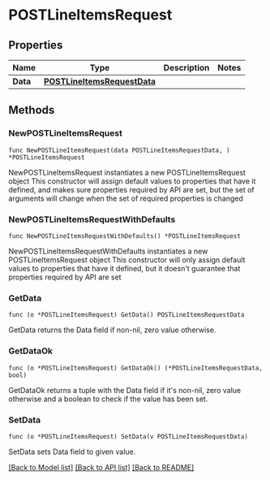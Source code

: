 # POSTLineItemsRequest

## Properties

Name | Type | Description | Notes
------------ | ------------- | ------------- | -------------
**Data** | [**POSTLineItemsRequestData**](POSTLineItemsRequestData.md) |  | 

## Methods

### NewPOSTLineItemsRequest

`func NewPOSTLineItemsRequest(data POSTLineItemsRequestData, ) *POSTLineItemsRequest`

NewPOSTLineItemsRequest instantiates a new POSTLineItemsRequest object
This constructor will assign default values to properties that have it defined,
and makes sure properties required by API are set, but the set of arguments
will change when the set of required properties is changed

### NewPOSTLineItemsRequestWithDefaults

`func NewPOSTLineItemsRequestWithDefaults() *POSTLineItemsRequest`

NewPOSTLineItemsRequestWithDefaults instantiates a new POSTLineItemsRequest object
This constructor will only assign default values to properties that have it defined,
but it doesn't guarantee that properties required by API are set

### GetData

`func (o *POSTLineItemsRequest) GetData() POSTLineItemsRequestData`

GetData returns the Data field if non-nil, zero value otherwise.

### GetDataOk

`func (o *POSTLineItemsRequest) GetDataOk() (*POSTLineItemsRequestData, bool)`

GetDataOk returns a tuple with the Data field if it's non-nil, zero value otherwise
and a boolean to check if the value has been set.

### SetData

`func (o *POSTLineItemsRequest) SetData(v POSTLineItemsRequestData)`

SetData sets Data field to given value.



[[Back to Model list]](../README.md#documentation-for-models) [[Back to API list]](../README.md#documentation-for-api-endpoints) [[Back to README]](../README.md)


